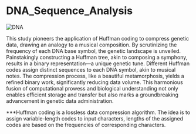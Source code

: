# DNA_Sequence_Analysis


![DNA](https://github.com/shivanshinigam/DNA_Sequence_Analysis/assets/130684919/0ec6bdc5-6617-4d63-902d-34ee75b2c48d)


This study pioneers the application of Huffman coding to compress genetic data, drawing an analogy to a musical composition. By scrutinizing the frequency of each DNA base symbol, the genetic landscape is unveiled. Painstakingly constructing a Huffman tree, akin to composing a symphony, results in a binary representation—a unique genetic tune. Different Huffman codes assign distinct sequences to each DNA symbol, akin to musical notes. The compression process, like a beautiful metamorphosis, yields a refined binary work, significantly reducing data volume. This harmonious fusion of computational prowess and biological understanding not only enables efficient storage and transfer but also marks a groundbreaking advancement in genetic data administration.

***Huffman coding is a lossless data compression algorithm. The idea is to assign variable-length codes to input characters, lengths of the assigned codes are based on the frequencies of corresponding characters.
